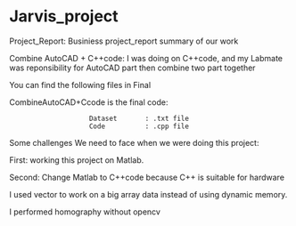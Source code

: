# Jarvis_project

Project_Report: Businiess project_report summary of our work

Combine AutoCAD + C++code: I was doing on C++code, and my Labmate was reponsibility for AutoCAD part then combine two part together

You can find the following files in Final

CombineAutoCAD+Ccode is the final code:

                        Dataset       : .txt file
                        Code          : .cpp file

Some challenges We need to face when we were doing this project:

First: working this project on Matlab.

Second: Change Matlab to C++code because C++ is suitable for hardware

  I used vector to work on a big array data instead of using dynamic memory.
  
  I performed homography without opencv
